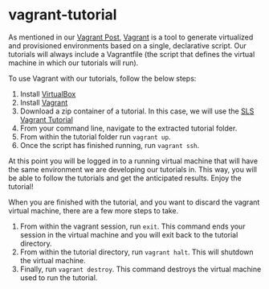 vagrant-tutorial
================

As mentioned in our [Vagrant Post](http://blog.sei.cmu.edu/post.cfm/devops-technologies-vagrant-345), [Vagrant](https://www.vagrantup.com/) is a tool to generate virtualized and provisioned environments based on a single, declarative script. Our tutorials will always include a Vagrantfile (the script that defines the virtual machine in which our tutorials will run).

To use Vagrant with our tutorials, follow the below steps:

1. Install [VirtualBox](https://www.virtualbox.org/wiki/Downloads)
2. Install [Vagrant](https://www.vagrantup.com/downloads.html)
3. Download a zip container of a tutorial. In this case, we will use the [SLS Vagrant Tutorial](https://github.com/SLS-ALL/vagrant-tutorial)
4. From your command line, navigate to the extracted tutorial folder.
5. From within the tutorial folder run `vagrant up`.
6. Once the script has finished running, run `vagrant ssh`.

At this point you will be logged in to a running virtual machine that will have the same environment we are developing our tutorials in. This way, you will be able to follow the tutorials and get the anticipated results. Enjoy the tutorial!

When you are finished with the tutorial, and you want to discard the vagrant virtual machine, there are a few more steps to take.

1. From within the vagrant session, run `exit`. This command ends your session in the virtual machine and you will exit back to the tutorial directory.
2. From within the tutorial directory, run `vagrant halt`. This will shutdown the virtual machine.
3. Finally, run `vagrant destroy`. This command destroys the virtual machine used to run the tutorial.
